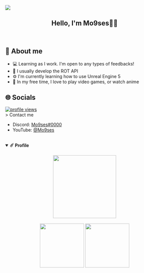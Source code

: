<!-- Introduction -->
![](https://komarev.com/ghpvc/?moisesgamingtv9=your-github-username&color=red&style=plastic)
<div align="center">
  <h2> Hello, I'm Mo9ses👋🏽</h2>
  </a>
  <br />
</div>

<!-- About -->
<h2>📌 About me</h2>

- 💻 Learning as I work. I'm open to any types of feedbacks!
- 🤖 I usually develop the ROT API
- ⚙️ I'm currently learning how to use Unreal Engine 5
- 🎈 In my free time, I love to play video games, or watch anime

<!-- Socials -->
<h2>🌐 Socials</h2>
<div>  
  <a href="https://github.com/mo9ses">
    <img src="https://komarev.com/ghpvc/?username=moisesgamingtv9&label=Visitors" alt="profile views"/>
  </a>
</div>
> Contact me

- Discord: [Mo9ses#0000](https://discordapp.com/users/588506090124345396/)
- YouTube: [@Mo9ses](https://www.youtube.com/channel/UCIyuI9UVOzOQJ0XeGDgQ5uQ)


<!-- Profile -->
<br />
<details open="open">
  <summary><b>☄️ Profile</b></summary>
  <br />  
  <div align="center">
    <img height="200px" src="http://github-readme-streak-stats.herokuapp.com?user=moisesgamingtv9&theme=material-palenight&hide_border=true" />
    <br /><br />
    <img height="140px" src="https://github-readme-stats.vercel.app/api?username=moisesgamingtv9&hide_border=true&hide_title=true&count_private=true&include_all_commits=true&show_icons=true&theme=material-palenight" />
    <img height="140px" src="https://github-readme-stats.vercel.app/api/top-langs/?username=moisesgamingtv9&hide=html&hide_title=true&hide_border=true&layout=compact&langs_count=8&theme=material-palenight" />
    <br /><br />
  </div>
</details>
